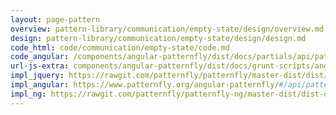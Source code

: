 ```yaml
---
layout: page-pattern
overview: pattern-library/communication/empty-state/design/overview.md
design: pattern-library/communication/empty-state/design/design.md
code_html: code/communication/empty-state/code.md
code_angular: /components/angular-patternfly/dist/docs/partials/api/patternfly.views.component.pfEmptyState.html
url-js-extra: components/angular-patternfly/dist/docs/grunt-scripts/angular-drag-and-drop-lists.js
impl_jquery: https://rawgit.com/patternfly/patternfly/master-dist/dist/tests/blank-slate.html
impl_angular: https://www.patternfly.org/angular-patternfly/#/api/patternfly.views.component:pfEmptyState
impl_ng: https://rawgit.com/patternfly/patternfly-ng/master-dist/dist-demo/#/emptystate
---
```

